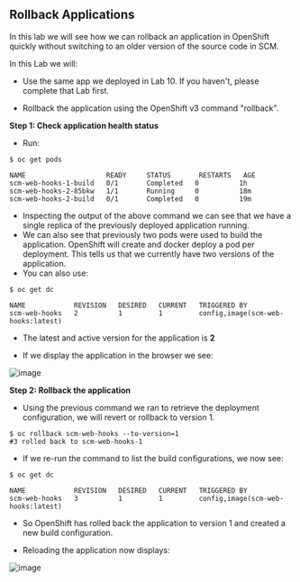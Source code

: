 ## Rollback Applications

In this lab we will see how we can rollback an application in OpenShift quickly without switching to an older version of the source code in SCM.

In this Lab we will:

- Use the same app we deployed in Lab 10. If you haven't, please complete
that Lab first.

- Rollback the application using the OpenShift v3 command "rollback".

**Step 1: Check application health status**

- Run:

```
$ oc get pods

NAME                    READY     STATUS       RESTARTS   AGE
scm-web-hooks-1-build   0/1       Completed   0          1h
scm-web-hooks-2-85bkw   1/1       Running     0          18m
scm-web-hooks-2-build   0/1       Completed   0          19m
```

- Inspecting the output of the above command we can see that we have a single
replica of the previously deployed application running.
- We can also see that previously two pods were used to build the application.
OpenShift will create and docker deploy a pod per deployment. This tells us that
we currently have two versions of the application.
- You can also use:

```
$ oc get dc

NAME            REVISION   DESIRED   CURRENT   TRIGGERED BY
scm-web-hooks   2          1         1         config,image(scm-web-hooks:latest)
```

- The latest and active version for the application is **2**

- If we display the application in the browser we see:

![image](images/blue_app.jpg)

**Step 2: Rollback the application**

- Using the previous command we ran to retrieve the deployment configuration, we
will revert or rollback to version 1.

```
$ oc rollback scm-web-hooks --to-version=1
#3 rolled back to scm-web-hooks-1
```

- If we re-run the command to list the build configurations, we now see:

```
$ oc get dc

NAME            REVISION   DESIRED   CURRENT   TRIGGERED BY
scm-web-hooks   3          1         1         config,image(scm-web-hooks:latest)
```

- So OpenShift has rolled back the application to version 1 and created a new build
configuration.

- Reloading the application now displays:

![image](images/green_app.jpg)
